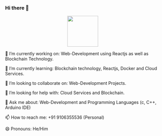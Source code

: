 ### Hi there 👋

<div id="header" align="center">
  <img src="https://media.giphy.com/media/M9gbBd9nbDrOTu1Mqx/giphy.gif" width="100"/>
</div>

<!--
**PankajSharma0308/PankajSharma0308** is a ✨ _special_ ✨ repository because its `README.md` (this file) appears on your GitHub profile.

Here are some ideas to get you started:
-->

 🔭 I’m currently working on:  Web-Development using Reactjs as well as Blockchain Technology.
 
 🌱 I’m currently learning:  Blockchain technology, Reactjs, Docker and Cloud Services.
 
 👯 I’m looking to collaborate on:  Web-Development Projects.
 
 🤔 I’m looking for help with:  Cloud Services and Blockchain.
 
 💬 Ask me about:  Web-Development and Programming Languages (c, C++, Arduino IDE)
 
 📫 How to reach me: +91 9106355536 (Personal)
 
 😄 Pronouns: He/Him

